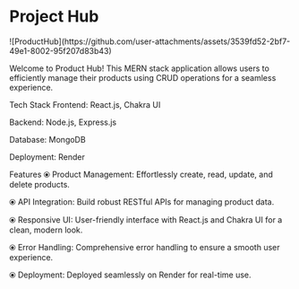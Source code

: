 <h1>Project Hub</h1>
![ProductHub](https://github.com/user-attachments/assets/3539fd52-2bf7-49e1-8002-95f207d83b43)

Welcome to Product Hub! This MERN stack application allows users to efficiently manage their products using CRUD operations for a seamless experience.

Tech Stack
Frontend: React.js, Chakra UI

Backend: Node.js, Express.js

Database: MongoDB

Deployment: Render

Features
⦿ Product Management: Effortlessly create, read, update, and delete products.

⦿ API Integration: Build robust RESTful APIs for managing product data.

⦿ Responsive UI: User-friendly interface with React.js and Chakra UI for a clean, modern look.

⦿ Error Handling: Comprehensive error handling to ensure a smooth user experience.

⦿ Deployment: Deployed seamlessly on Render for real-time use.
